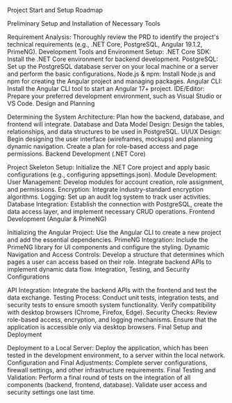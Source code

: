 Project Start and Setup Roadmap

Preliminary Setup and Installation of Necessary Tools

Requirement Analysis:
Thoroughly review the PRD to identify the project's technical requirements (e.g., .NET Core, PostgreSQL, Angular 19.1.2, PrimeNG).
Development Tools and Environment Setup:
.NET Core SDK: Install the .NET Core environment for backend development.
PostgreSQL: Set up the PostgreSQL database server on your local machine or a server and perform the basic configurations.
Node.js & npm: Install Node.js and npm for creating the Angular project and managing packages.
Angular CLI: Install the Angular CLI tool to start an Angular 17+ project.
IDE/Editor: Prepare your preferred development environment, such as Visual Studio or VS Code.
Design and Planning

Determining the System Architecture:
Plan how the backend, database, and frontend will integrate.
Database and Data Model Design:
Design the tables, relationships, and data structures to be used in PostgreSQL.
UI/UX Design:
Begin designing the user interface (wireframes, mockups) and planning dynamic navigation.
Create a plan for role-based access and page permissions.
Backend Development (.NET Core)

Project Skeleton Setup:
Initialize the .NET Core project and apply basic configurations (e.g., configuring appsettings.json).
Module Development:
User Management: Develop modules for account creation, role assignment, and permissions.
Encryption: Integrate industry-standard encryption algorithms.
Logging: Set up an audit log system to track user activities.
Database Integration:
Establish the connection with PostgreSQL, create the data access layer, and implement necessary CRUD operations.
Frontend Development (Angular & PrimeNG)

Initializing the Angular Project:
Use the Angular CLI to create a new project and add the essential dependencies.
PrimeNG Integration:
Include the PrimeNG library for UI components and configure the styling.
Dynamic Navigation and Access Controls:
Develop a structure that determines which pages a user can access based on their role.
Integrate backend APIs to implement dynamic data flow.
Integration, Testing, and Security Configurations

API Integration:
Integrate the backend APIs with the frontend and test the data exchange.
Testing Process:
Conduct unit tests, integration tests, and security tests to ensure smooth system functionality.
Verify compatibility with desktop browsers (Chrome, Firefox, Edge).
Security Checks:
Review role-based access, encryption, and logging mechanisms.
Ensure that the application is accessible only via desktop browsers.
Final Setup and Deployment

Deployment to a Local Server:
Deploy the application, which has been tested in the development environment, to a server within the local network.
Configuration and Final Adjustments:
Complete server configurations, firewall settings, and other infrastructure requirements.
Final Testing and Validation:
Perform a final round of tests on the integration of all components (backend, frontend, database).
Validate user access and security settings one last time.